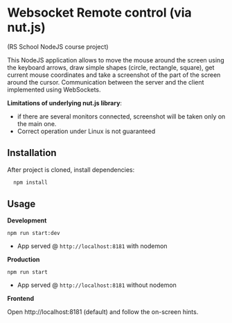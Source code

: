 
# Websocket Remote control (via nut.js)
(RS School NodeJS course project)

This NodeJS application allows to move the mouse around the screen using the keyboard arrows, draw simple shapes (circle, rectangle, square), get current mouse coordinates and take a screenshot of the part of the screen around the cursor. Communication between the server and the client implemented using WebSockets.

**Limitations of underlying nut.js library**: 
- if there are several monitors connected, screenshot will be taken only on the main one.
- Correct operation under Linux is not guaranteed


## Installation

After project is cloned, install dependencies:

```bash
  npm install
```
    
## Usage
**Development**

`npm run start:dev`

* App served @ `http://localhost:8181` with nodemon

**Production**

`npm run start`

* App served @ `http://localhost:8181` without nodemon

**Frontend**

Open http://localhost:8181 (default) and follow the on-screen hints.